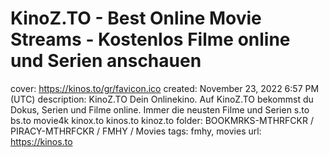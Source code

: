 # KinoZ.TO - Best Online Movie Streams - Kostenlos Filme online und Serien anschauen

cover: https://kinos.to/gr/favicon.ico
created: November 23, 2022 6:57 PM (UTC)
description: KinoZ.TO Dein Onlinekino. Auf KinoZ.TO bekommst du Dokus, Serien und Filme online. Immer die neusten Filme und Serien s.to bs.to movie4k kinox.to kinos.to kinoz.to
folder: BOOKMRKS-MTHRFCKR / PIRACY-MTHRFCKR / FMHY / Movies
tags: fmhy, movies
url: https://kinos.to